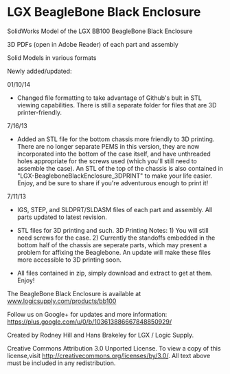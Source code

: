 LGX BeagleBone Black Enclosure
==============================

SolidWorks Model of the LGX BB100 BeagleBone Black Enclosure

3D PDFs (open in Adobe Reader) of each part and assembly

Solid Models in various formats

Newly added/updated: 


01/10/14

- Changed file formatting to take advantage of Github's bult in STL viewing capabilities. There is still a separate folder for files that are 3D printer-friendly.

7/16/13

- Added an STL file for the bottom chassis more friendly to 3D printing.  There are no longer separate PEMS in this version, they are now incorporated into the bottom of the case itself, and have unthreaded holes appropriate for the screws used (which you'll still need to assemble the case). An STL of the top of the chassis is also contained in "LGX-BeagleboneBlackEnclosure_3DPRINT" to make your life easier. Enjoy, and be sure to share if you're adventurous enough to print it!


7/11/13

- IGS, STEP, and SLDPRT/SLDASM files of each part and assembly. All parts updated to latest revision.

- STL files for 3D printing and such. 
3D Printing Notes: 1) You will still need screws for the case.  2) Currently the standoffs embedded in the bottom half of the chassis are seperate parts, which may present a problem for affixing the Beaglebone. An update will make these files more accessible to 3D printing soon.

- All files contained in zip, simply download and extract to get at them. Enjoy!


The BeagleBone Black Enclosure is available at www.logicsupply.com/products/bb100

Follow us on Google+ for updates and more information: https://plus.google.com/u/0/b/103613886667848850929/

Created by Rodney Hill and Hans Brakeley for LGX / Logic Supply.

Creative Commons Attribution 3.0 Unported License. 
To view a copy of this license,visit http://creativecommons.org/licenses/by/3.0/.
All text above must be included in any redistribution.
